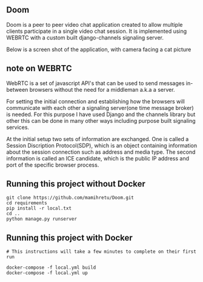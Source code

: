 Doom
-----


Doom is a peer to peer video chat application created to allow multiple
clients participate in a single video chat session. It is implemented using
WEBRTC with a custom built django-channels signaling server.



Below is a screen shot of the application, with camera facing a cat picture




note on WEBRTC
-----

WebRTC is a set of javascript API's that can be used to send messages in-between browsers without the need for a middleman a.k.a a server.

For setting the initial connection and establishing how the browsers will communicate with each other a signaling server(one time message broker) is needed. For this purpose I have used Django and the channels library but other this can be done in many other ways including purpose built signaling services.

At the initial setup two sets of information are exchanged. One is called a Session Discription Protocol(SDP), which is an object containing information about the session connection such as address and  media type. The second information is called an ICE candidate, which is the public IP address and port of the specific browser process.



Running this project without Docker
-----

```
git clone https://github.com/mamihretu/Doom.git
cd requirements
pip install -r local.txt
cd ..
python manage.py runserver

```




Running this project with Docker
-----

```
# This instructions will take a few minutes to complete on their first run

docker-compose -f local.yml build
docker-compose -f local.yml up

```




